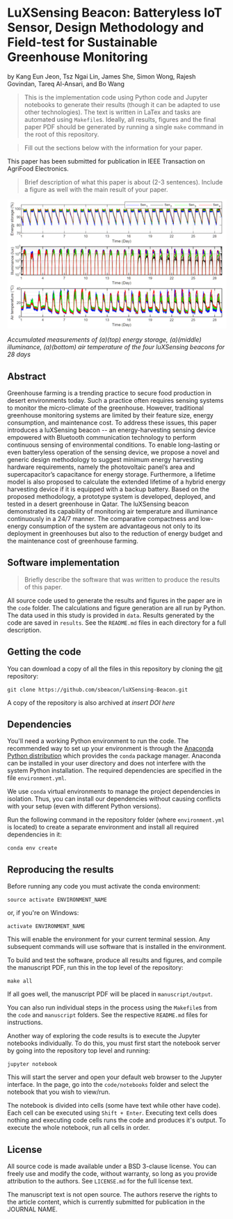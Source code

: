# LuXSensing Beacon: Batteryless IoT Sensor, Design Methodology and Field-test for Sustainable Greenhouse Monitoring

by
Kang Eun Jeon, Tsz Ngai Lin, James She, Simon Wong, Rajesh Govindan, Tareq Al-Ansari, and Bo Wang

> This is the implementation code using Python code and Jupyter notebooks to
> generate their results (though it can be adapted to use other technologies).
> The text is written in LaTex and tasks are automated using `Makefile`s.
> Ideally, all results, figures and the final paper PDF should be generated by
> running a single `make` command in the root of this repository.

> Fill out the sections below with the information for your paper.

This paper has been submitted for publication in IEEE Transaction on AgriFood Electronics.

> Brief description of what this paper is about (2-3 sentences). Include a
> figure as well with the main result of your paper.

![](results/measurement_results.PNG)

*Accumulated measurements of (a)(top) energy storage, (a)(middle) illuminance, (a)(bottom) air temperature of the four luXSensing beacons for 28
days*


## Abstract

Greenhouse farming is a trending practice to secure food production in desert environments today. Such a practice often requires sensing systems to monitor the micro-climate of the greenhouse. However, traditional greenhouse monitoring systems are limited by their feature size, energy consumption, and maintenance cost. To address these issues, this paper introduces a luXSensing beacon -- an energy-harvesting sensing device empowered with Bluetooth communication technology to perform continuous sensing of environmental conditions. To enable long-lasting or even batteryless operation of the sensing device, we propose a novel and generic design methodology to suggest minimum energy harvesting hardware requirements, namely the photovoltaic panel’s area and supercapacitor’s capacitance for energy storage. Furthermore, a lifetime model is also proposed to calculate the extended lifetime of a hybrid energy harvesting device if it is equipped with a backup battery. Based on the proposed methodology, a prototype system is developed, deployed, and tested in a desert greenhouse in Qatar. The luXSensing beacon demonstrated its capability of monitoring air temperature and illuminance continuously in a 24/7 manner. The comparative compactness and low-energy consumption of the system are advantageous not only to its deployment in greenhouses but also to the reduction of energy budget and the maintenance cost of greenhouse farming.


## Software implementation

> Briefly describe the software that was written to produce the results of this
> paper.

All source code used to generate the results and figures in the paper are in
the `code` folder.
The calculations and figure generation are all run by Python.
The data used in this study is provided in `data`.
Results generated by the code are saved in `results`.
See the `README.md` files in each directory for a full description.


## Getting the code

You can download a copy of all the files in this repository by cloning the
[git](https://git-scm.com/) repository:

    git clone https://github.com/sbeacon/luXSensing-Beacon.git

A copy of the repository is also archived at *insert DOI here*


## Dependencies

You'll need a working Python environment to run the code.
The recommended way to set up your environment is through the
[Anaconda Python distribution](https://www.anaconda.com/download/) which
provides the `conda` package manager.
Anaconda can be installed in your user directory and does not interfere with
the system Python installation.
The required dependencies are specified in the file `environment.yml`.

We use `conda` virtual environments to manage the project dependencies in
isolation.
Thus, you can install our dependencies without causing conflicts with your
setup (even with different Python versions).

Run the following command in the repository folder (where `environment.yml`
is located) to create a separate environment and install all required
dependencies in it:

    conda env create


## Reproducing the results

Before running any code you must activate the conda environment:

    source activate ENVIRONMENT_NAME

or, if you're on Windows:

    activate ENVIRONMENT_NAME

This will enable the environment for your current terminal session.
Any subsequent commands will use software that is installed in the environment.

To build and test the software, produce all results and figures, and compile
the manuscript PDF, run this in the top level of the repository:

    make all

If all goes well, the manuscript PDF will be placed in `manuscript/output`.

You can also run individual steps in the process using the `Makefile`s from the
`code` and `manuscript` folders. See the respective `README.md` files for
instructions.

Another way of exploring the code results is to execute the Jupyter notebooks
individually.
To do this, you must first start the notebook server by going into the
repository top level and running:

    jupyter notebook

This will start the server and open your default web browser to the Jupyter
interface. In the page, go into the `code/notebooks` folder and select the
notebook that you wish to view/run.

The notebook is divided into cells (some have text while other have code).
Each cell can be executed using `Shift + Enter`.
Executing text cells does nothing and executing code cells runs the code
and produces it's output.
To execute the whole notebook, run all cells in order.


## License

All source code is made available under a BSD 3-clause license. You can freely
use and modify the code, without warranty, so long as you provide attribution
to the authors. See `LICENSE.md` for the full license text.

The manuscript text is not open source. The authors reserve the rights to the
article content, which is currently submitted for publication in the
JOURNAL NAME.
